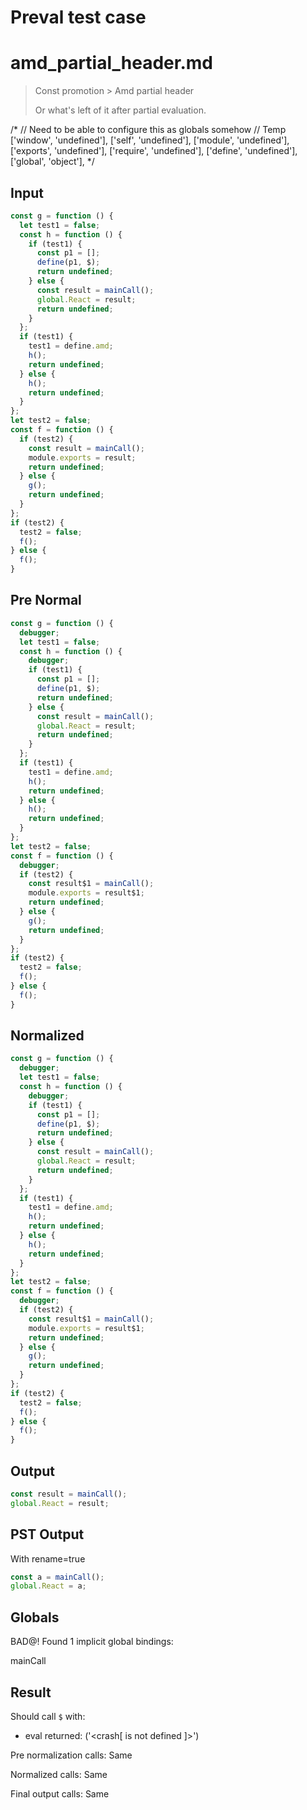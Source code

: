 # Preval test case

# amd_partial_header.md

> Const promotion > Amd partial header
>
> Or what's left of it after partial evaluation.

/*
  // Need to be able to configure this as globals somehow
  // Temp
  ['window', 'undefined'],
  ['self', 'undefined'],
  ['module', 'undefined'],
  ['exports', 'undefined'],
  ['require', 'undefined'],
  ['define', 'undefined'],
  ['global', 'object'],
*/

## Input

`````js filename=intro
const g = function () {
  let test1 = false;
  const h = function () {
    if (test1) {
      const p1 = [];
      define(p1, $);
      return undefined;
    } else {
      const result = mainCall();
      global.React = result;
      return undefined;
    }
  };
  if (test1) {
    test1 = define.amd;
    h();
    return undefined;
  } else {
    h();
    return undefined;
  }
};
let test2 = false;
const f = function () {
  if (test2) {
    const result = mainCall();
    module.exports = result;
    return undefined;
  } else {
    g();
    return undefined;
  }
};
if (test2) {
  test2 = false;
  f();
} else {
  f();
}
`````

## Pre Normal


`````js filename=intro
const g = function () {
  debugger;
  let test1 = false;
  const h = function () {
    debugger;
    if (test1) {
      const p1 = [];
      define(p1, $);
      return undefined;
    } else {
      const result = mainCall();
      global.React = result;
      return undefined;
    }
  };
  if (test1) {
    test1 = define.amd;
    h();
    return undefined;
  } else {
    h();
    return undefined;
  }
};
let test2 = false;
const f = function () {
  debugger;
  if (test2) {
    const result$1 = mainCall();
    module.exports = result$1;
    return undefined;
  } else {
    g();
    return undefined;
  }
};
if (test2) {
  test2 = false;
  f();
} else {
  f();
}
`````

## Normalized


`````js filename=intro
const g = function () {
  debugger;
  let test1 = false;
  const h = function () {
    debugger;
    if (test1) {
      const p1 = [];
      define(p1, $);
      return undefined;
    } else {
      const result = mainCall();
      global.React = result;
      return undefined;
    }
  };
  if (test1) {
    test1 = define.amd;
    h();
    return undefined;
  } else {
    h();
    return undefined;
  }
};
let test2 = false;
const f = function () {
  debugger;
  if (test2) {
    const result$1 = mainCall();
    module.exports = result$1;
    return undefined;
  } else {
    g();
    return undefined;
  }
};
if (test2) {
  test2 = false;
  f();
} else {
  f();
}
`````

## Output


`````js filename=intro
const result = mainCall();
global.React = result;
`````

## PST Output

With rename=true

`````js filename=intro
const a = mainCall();
global.React = a;
`````

## Globals

BAD@! Found 1 implicit global bindings:

mainCall

## Result

Should call `$` with:
 - eval returned: ('<crash[ <ref> is not defined ]>')

Pre normalization calls: Same

Normalized calls: Same

Final output calls: Same
